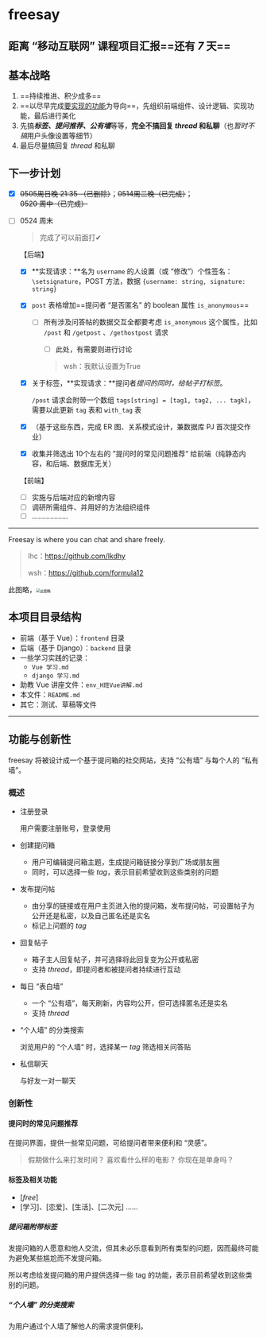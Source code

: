 # freesay

## 距离 “移动互联网” 课程项目汇报==还有 *7* 天==

## 基本战略

1. ==持续推进、积少成多==
2. ==以尽早完成[要实现的功能](#功能与创新性)为导向==，先组织前端组件、设计逻辑、实现功能，最后进行美化
3. 先搞***标签、提问推荐、公有墙***等等，**完全不搞回复 *thread* 和私聊**（也*暂时不搞*用户头像设置等细节）
4. 最后尽量搞回复 *thread* 和私聊

## 下一步计划

- [x] ~~0505周日晚 21:35 （已删除）~~；~~0514周二晚（已完成）~~；~~0520 周中（已完成）~~

- [ ] 0524 周末

  > 完成了可以前面打✔
  >
  
  【后端】
  
  - [x] **实现请求：**名为 `username` 的人设置（或 “修改”）个性签名：`\setsignature`，POST 方法，数据 `{username: string, signature: string}`
  
  - [x] `post` 表格增加==提问者 “是否匿名” 的 boolean 属性 `is_anonymous`==
  
    - [ ] 所有涉及问答帖的数据交互全都要考虑 `is_anonymous` 这个属性，比如 `/post` 和 `/getpost` 、`/gethostpost` 请求
  
      - [ ] 此处，有需要则进行讨论
      
      
      > wsh：我默认设置为True

  - [x] 关于标签，**实现请求：**提问者*提问的同时，给帖子打标签*。

    `/post` 请求会附带一个数组 `tags[string] = [tag1, tag2, ... tagk]`，需要以此更新 `tag` 表和 `with_tag` 表

  - [x] （基于这些东西，完成 ER 图、关系模式设计，兼数据库 PJ 首次提交作业）

  - [x] 收集并筛选出 10个左右的 ”提问时的常见问题推荐“ 给前端（纯静态内容，和后端、数据库无关）

  【前端】
  
  - [ ] 实施与后端对应的新增内容
  - [ ] 调研所需组件、并用好的方法组织组件
  - [ ] ………………

---

Freesay is where you can chat and share freely. 

> lhc：https://github.com/lkdhy
>
> wsh：https://github.com/formula12

此图略，<img src="A.PNG" alt="此图略" style="zoom: 50%;">

## 本项目目录结构

* 前端（基于 Vue）：`frontend` 目录
* 后端（基于 Django）：`backend` 目录
* 一些学习实践的记录：
  * `Vue 学习.md`
  * `django 学习.md`
* 助教 Vue 讲座文件：`env_H班Vue讲解.md`
* 本文件：`README.md`
* 其它：测试、草稿等文件

---

## 功能与创新性

freesay 将被设计成一个基于提问箱的社交网站，支持 “公有墙” 与每个人的 “私有墙”。

### 概述

- 注册登录

  用户需要注册账号，登录使用

- 创建提问箱
  - 用户可编辑提问箱主题，生成提问箱链接分享到广场或朋友圈
  - 同时，可以选择一些 *tag*，表示目前希望收到这些类别的问题
  
- 发布提问帖
  - 由分享的链接或在用户主页进入他的提问箱，发布提问帖，可设置帖子为公开还是私密，以及自己匿名还是实名
  - 标记上问题的 *tag*
  
- 回复帖子
  - 箱子主人回复帖子，并可选择将此回复变为公开或私密
  - 支持 *thread*，即提问者和被提问者持续进行互动
  
- 每日 “表白墙”
  - 一个 “公有墙”，每天刷新，内容均公开，但可选择匿名还是实名
  - 支持 *thread*
  
- “个人墙” 的分类搜索

  浏览用户的 “个人墙“ 时，选择某一 *tag* 筛选相关问答贴

- 私信聊天
  
  与好友一对一聊天

### 创新性

#### 提问时的常见问题推荐

在提问界面，提供一些常见问题，可给提问者带来便利和 “灵感”。

> 假期做什么来打发时间？
> 喜欢看什么样的电影？
> 你现在是单身吗？

#### 标签及相关功能

* [*free*]
* [学习]、[恋爱]、[生活]、[二次元] ……

##### 提问箱附带标签

发提问箱的人愿意和他人交流，但其未必乐意看到所有类型的问题，因而最终可能为避免某些尴尬而不发提问箱。

所以考虑给发提问箱的用户提供选择一些 tag 的功能，表示目前希望收到这些类别的问题。

##### “个人墙” 的分类搜索

为用户通过个人墙了解他人的需求提供便利。
